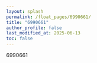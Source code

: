 ```yaml
---
layout: splash
permalink: /float_pages/6990661/
title: "6990661"
author_profile: false
last_modified_at: 2025-06-13
toc: false
---
```

 
6990661
